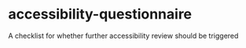 # accessibility-questionnaire
A checklist for whether further accessibility review should be triggered
